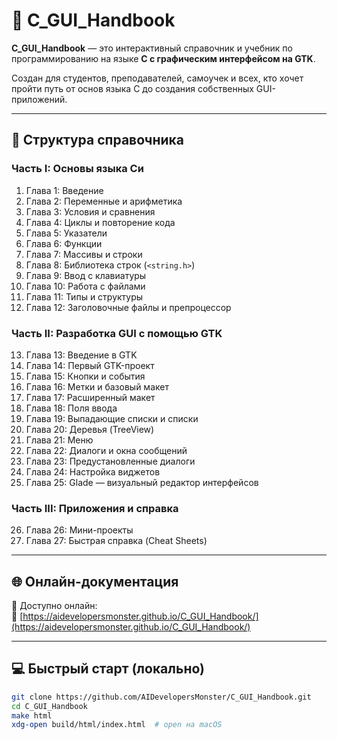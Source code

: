 # 📘 C_GUI_Handbook

**C_GUI_Handbook** — это интерактивный справочник и учебник по программированию на языке **C с графическим интерфейсом на GTK**.

Создан для студентов, преподавателей, самоучек и всех, кто хочет пройти путь от основ языка C до создания собственных GUI-приложений.

---

## 🧭 Структура справочника

### Часть I: Основы языка Си

1. Глава 1: Введение  
2. Глава 2: Переменные и арифметика  
3. Глава 3: Условия и сравнения  
4. Глава 4: Циклы и повторение кода  
5. Глава 5: Указатели  
6. Глава 6: Функции  
7. Глава 7: Массивы и строки  
8. Глава 8: Библиотека строк (`<string.h>`)  
9. Глава 9: Ввод с клавиатуры  
10. Глава 10: Работа с файлами  
11. Глава 11: Типы и структуры  
12. Глава 12: Заголовочные файлы и препроцессор  

### Часть II: Разработка GUI с помощью GTK

13. Глава 13: Введение в GTK  
14. Глава 14: Первый GTK-проект  
15. Глава 15: Кнопки и события  
16. Глава 16: Метки и базовый макет  
17. Глава 17: Расширенный макет  
18. Глава 18: Поля ввода  
19. Глава 19: Выпадающие списки и списки  
20. Глава 20: Деревья (TreeView)  
21. Глава 21: Меню  
22. Глава 22: Диалоги и окна сообщений  
23. Глава 23: Предустановленные диалоги  
24. Глава 24: Настройка виджетов  
25. Глава 25: Glade — визуальный редактор интерфейсов  

### Часть III: Приложения и справка

26. Глава 26: Мини-проекты  
27. Глава 27: Быстрая справка (Cheat Sheets)

---

## 🌐 Онлайн-документация

📎 Доступно онлайн:  
🔗 [https://aidevelopersmonster.github.io/C_GUI_Handbook/](https://aidevelopersmonster.github.io/C_GUI_Handbook/)

---

## 💻 Быстрый старт (локально)

```bash
git clone https://github.com/AIDevelopersMonster/C_GUI_Handbook.git
cd C_GUI_Handbook
make html
xdg-open build/html/index.html  # open на macOS
